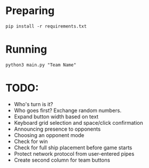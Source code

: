 # Preparing

`pip install -r requirements.txt`

# Running

`python3 main.py "Team Name"`

# TODO:

- Who's turn is it?
- Who goes first? Exchange random numbers.
- Expand button width based on text
- Keyboard grid selection and space/click confirmation
- Announcing presence to opponents
- Choosing an opponent mode
- Check for win
- Check for full ship placement before game starts
- Protect network protocol from user-entered pipes
- Create second column for team buttons
